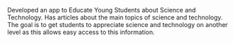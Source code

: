 
Developed an app to Educate Young Students about Science and Technology. 
Has articles about the main topics of science and technology. 
The goal is to get students to appreciate science and technology on another level as this allows easy access to this information. 
